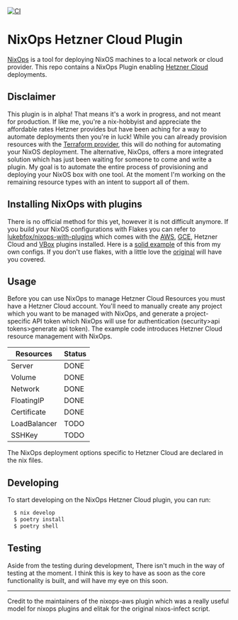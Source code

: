[![CI](https://github.com/lukebfox/nixops-hetznercloud/workflows/CI/badge.svg)](https://github.com/lukebfox/nixops-hetznercloud/actions)
# NixOps Hetzner Cloud Plugin
  
[NixOps](https://github.com/NixOS/nixops) is a tool for deploying NixOS machines to a local network or cloud provider. 
This repo contains a NixOps Plugin enabling [Hetzner Cloud](https://www.hetzner.com/cloud) deployments.

## Disclaimer

This plugin is in alpha! That means it's a work in progress, and not meant for production. If like me, you're a nix-hobbyist and appreciate the affordable rates Hetzner provides but have been aching for a way to automate deployments then you're in luck! While you can already provision resources with the [Terraform provider](https://github.com/hetznercloud/terraform-provider-hcloud), this will do nothing for automating your NixOS deployment. The alternative, NixOps, offers a more integrated solution which has just been waiting for someone to come and write a plugin. My goal is to automate the entire process of provisioning and deploying your NixOS box with one tool. At the moment I'm working on the remaining resource types with an intent to support all of them.

## Installing NixOps with plugins

There is no official method for this yet, however it is not difficult anymore. If you build your NixOS configurations with Flakes you can refer to [lukebfox/nixops-with-plugins](http://github.com/lukebfox/nixops-with-plugins) which comes with the [AWS](http://github.com/NixOS/nixops-aws), [GCE](http://github.com/nix-community/nixops-gce), Hetzner Cloud and [VBox](http://github.com/nix-community/nixops-vbox) plugins installed. Here is a [solid example](https://github.com/lukebfox/nix-infrastructure/) of this from my own configs. If you don't use flakes, with a little love the [original](https://github.com/typetetris/nixops-with-plugins) will have you covered.

## Usage

Before you can use NixOps to manage Hetzner Cloud Resources you must have a Hetzner Cloud account. You'll need to manually create any project which you want to be managed with NixOps, and generate a project-specific API token which NixOps will use for authentication (security>api tokens>generate api token). The example code introduces Hetzner Cloud resource management with NixOps.

| Resources    | Status |
|--------------|--------|
| Server       | DONE   |
| Volume       | DONE   |
| Network      | DONE   |
| FloatingIP   | DONE   |
| Certificate  | DONE   |
| LoadBalancer | TODO   |
| SSHKey       | TODO   |

The NixOps deployment options specific to Hetzner Cloud are declared in the nix files.

## Developing

To start developing on the NixOps Hetzner Cloud plugin, you can run:

```bash
  $ nix develop
  $ poetry install
  $ poetry shell
```

## Testing

Aside from the testing during development, There isn't much in the way of testing at the moment. I think this is key to have as soon as the core functionality is built, and will have my eye on this soon.

---
Credit to the maintainers of the nixops-aws plugin which was a really useful model for nixops plugins and elitak for the original nixos-infect script.
